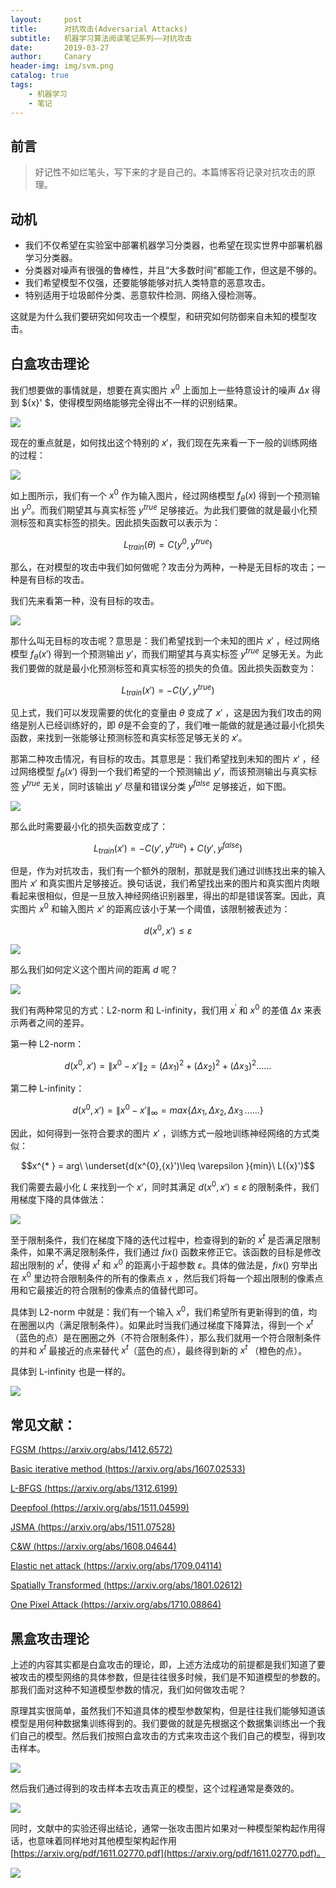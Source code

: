 ```yaml
---
layout:     post
title:      对抗攻击(Adversarial Attacks)
subtitle:   机器学习算法阅读笔记系列——对抗攻击
date:       2019-03-27
author:     Canary
header-img: img/svm.png
catalog: true
tags:
    - 机器学习
    - 笔记
---
```


## 前言

> 好记性不如烂笔头，写下来的才是自己的。本篇博客将记录对抗攻击的原理。

## 动机 

- 我们不仅希望在实验室中部署机器学习分类器，也希望在现实世界中部署机器学习分类器。
- 分类器对噪声有很强的鲁棒性，并且“大多数时间”都能工作，但这是不够的。
- 我们希望模型不仅强，还要能够能够对抗人类特意的恶意攻击。
- 特别适用于垃圾邮件分类、恶意软件检测、网络入侵检测等。

这就是为什么我们要研究如何攻击一个模型，和研究如何防御来自未知的模型攻击。

## 白盒攻击理论

我们想要做的事情就是，想要在真实图片 $x^0$ 上面加上一些特意设计的噪声 $\Delta x$ 得到 ${x}' $，使得模型网络能够完全得出不一样的识别结果。

![](https://raw.githubusercontent.com/AlbertHG/alberthg.github.io/master/makedown_img/20190327adversarialattack/1.jpg)

现在的重点就是，如何找出这个特别的  ${x}'$，我们现在先来看一下一般的训练网络的过程：

![](https://raw.githubusercontent.com/AlbertHG/alberthg.github.io/master/makedown_img/20190327adversarialattack/2.jpg)

如上图所示，我们有一个 $x^0$ 作为输入图片，经过网络模型 $f_{\theta }(x)$ 得到一个预测输出 $y^0$。而我们期望其与真实标签 $y^{true}$ 足够接近。为此我们要做的就是最小化预测标签和真实标签的损失。因此损失函数可以表示为：

$$L_{train}(\theta) = C(y^{0},y^{true})$$

那么，在对模型的攻击中我们如何做呢？攻击分为两种，一种是无目标的攻击；一种是有目标的攻击。

我们先来看第一种，没有目标的攻击。

![](https://raw.githubusercontent.com/AlbertHG/alberthg.github.io/master/makedown_img/20190327adversarialattack/3.jpg)

那什么叫无目标的攻击呢？意思是：我们希望找到一个未知的图片  ${x}'$ ，经过网络模型 $f_{\theta }({x}')$ 得到一个预测输出 ${y}'$，而我们期望其与真实标签 $y^{true}$ 足够无关。为此我们要做的就是最小化预测标签和真实标签的损失的负值。因此损失函数变为：

$$L_{train}({x}') = -C({y}',y^{true})$$

见上式，我们可以发现需要的优化的变量由 $\theta$ 变成了 ${x}'$ ，这是因为我们攻击的网络是别人已经训练好的，即 $\theta$是不会变的了，我们唯一能做的就是通过最小化损失函数，来找到一张能够让预测标签和真实标签足够无关的 ${x}'$。

那第二种攻击情况，有目标的攻击。其意思是：我们希望找到未知的图片 ${x}'$ ，经过网络模型 $f_{\theta }({x}')$ 得到一个我们希望的一个预测输出 ${y}'$，而该预测输出与真实标签 $y^{true}$ 无关，同时该输出 ${y}'$ 尽量和错误分类 $y^{false}$ 足够接近，如下图。

![](https://raw.githubusercontent.com/AlbertHG/alberthg.github.io/master/makedown_img/20190327adversarialattack/4.jpg)

那么此时需要最小化的损失函数变成了：

$$L_{train}({x}') = -C({y}',y^{true})+C({y}',y^{false})$$

但是，作为对抗攻击，我们有一个额外的限制，那就是我们通过训练找出来的输入图片 ${x}'$ 和真实图片足够接近。换句话说，我们希望找出来的图片和真实图片肉眼看起来很相似，但是一旦放入神经网络识别器里，得出的却是错误答案。因此，真实图片 $x^{0}$ 和输入图片 ${x}'$ 的距离应该小于某一个阈值，该限制被表述为：

$$d(x^{0},{x}') \leq \varepsilon$$

![](https://raw.githubusercontent.com/AlbertHG/alberthg.github.io/master/makedown_img/20190327adversarialattack/5.jpg)

那么我们如何定义这个图片间的距离 $d$ 呢？

![](https://raw.githubusercontent.com/AlbertHG/alberthg.github.io/master/makedown_img/20190327adversarialattack/6.jpg)

我们有两种常见的方式：L2-norm 和 L-infinity，我们用 $x^{'}$ 和 $x^{0}$ 的差值 $\Delta x$ 来表示两者之间的差异。

第一种 L2-norm：

$$d(x^{0},{x}') = \left \| x^{0}-{x}' \right \| _{2} = (\Delta x_1)^2+(\Delta x_2)^2+(\Delta x_3)^2 ... ...$$

第二种 L-infinity：

$$d(x^{0},{x}') = \left \| x^{0}-{x}' \right \| _{\infty } = max\left \{\Delta x_1,\Delta x_2,\Delta x_3\, ... ...\right \}$$

因此，如何得到一张符合要求的图片 ${x}'$ ，训练方式一般地训练神经网络的方式类似：

$$x^{* } = arg\ \underset{d(x^{0},{x}')\leq \varepsilon }{min}\ L({x}')$$

我们需要去最小化 $L$ 来找到一个 ${x}'$，同时其满足 $d(x^{0},{x}')\leq \varepsilon$ 的限制条件，我们用梯度下降的具体做法：

![](https://raw.githubusercontent.com/AlbertHG/alberthg.github.io/master/makedown_img/20190327adversarialattack/7.jpg)


至于限制条件，我们在梯度下降的迭代过程中，检查得到的新的 $x^t$ 是否满足限制条件，如果不满足限制条件，我们通过 $fix()$ 函数来修正它。该函数的目标是修改超出限制的 $x^t$，使得 $x^t$ 和 $x^0$ 的距离小于超参数 $\varepsilon$。具体的做法是，$fix()$ 穷举出在 $x^0$ 里边符合限制条件的所有的像素点 $x$ ，然后我们将每一个超出限制的像素点用和它最接近的符合限制的像素点的值替代即可。

具体到 L2-norm 中就是：我们有一个输入 $x^0$，我们希望所有更新得到的值，均在圈圈以内（满足限制条件）。如果此时当我们通过梯度下降算法，得到一个 $x^t$ （蓝色的点）是在圈圈之外（不符合限制条件），那么我们就用一个符合限制条件的并和 $x^t$ 最接近的点来替代 $x^t$（蓝色的点），最终得到新的 $x^t$ （橙色的点）。

具体到 L-infinity 也是一样的。

![](https://raw.githubusercontent.com/AlbertHG/alberthg.github.io/master/makedown_img/20190327adversarialattack/8.jpg)

## 常见文献：

[FGSM (https://arxiv.org/abs/1412.6572)](https://arxiv.org/abs/1412.6572)

[Basic iterative method (https://arxiv.org/abs/1607.02533)](https://arxiv.org/abs/1607.02533)

[L-BFGS (https://arxiv.org/abs/1312.6199)](https://arxiv.org/abs/1312.6199)

[Deepfool (https://arxiv.org/abs/1511.04599)](https://arxiv.org/abs/1511.04599)

[JSMA (https://arxiv.org/abs/1511.07528)](https://arxiv.org/abs/1511.07528)

[C&W (https://arxiv.org/abs/1608.04644)](https://arxiv.org/abs/1608.04644)

[Elastic net attack (https://arxiv.org/abs/1709.04114)](https://arxiv.org/abs/1709.04114)

[Spatially Transformed (https://arxiv.org/abs/1801.02612)](https://arxiv.org/abs/1801.02612)

[One Pixel Attack (https://arxiv.org/abs/1710.08864)](https://arxiv.org/abs/1710.08864)

## 黑盒攻击理论

上述的内容其实都是白盒攻击的理论，即，上述方法成功的前提都是我们知道了要被攻击的模型网络的具体参数，但是往往很多时候，我们是不知道模型的参数的。那我们面对这种不知道模型参数的情况，我们如何做攻击呢？

原理其实很简单，虽然我们不知道具体的模型参数架构，但是往往我们能够知道该模型是用何种数据集训练得到的。我们要做的就是先根据这个数据集训练出一个我们自己的模型。然后我们按照白盒攻击的方式来攻击这个我们自己的模型，得到攻击样本。

![](https://raw.githubusercontent.com/AlbertHG/alberthg.github.io/master/makedown_img/20190327adversarialattack/9.jpg)

然后我们通过得到的攻击样本去攻击真正的模型，这个过程通常是奏效的。

![](https://raw.githubusercontent.com/AlbertHG/alberthg.github.io/master/makedown_img/20190327adversarialattack/10.jpg)

同时，文献中的实验还得出结论，通常一张攻击图片如果对一种模型架构起作用得话，也意味着同样地对其他模型架构起作用 [https://arxiv.org/pdf/1611.02770.pdf](https://arxiv.org/pdf/1611.02770.pdf)。

![](https://raw.githubusercontent.com/AlbertHG/alberthg.github.io/master/makedown_img/20190327adversarialattack/11.jpg)
